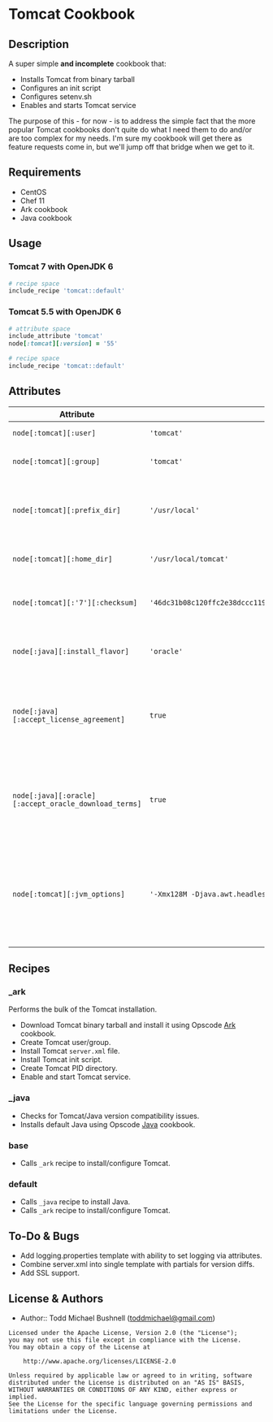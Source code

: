 # Tomcat Cookbook

## Description

A super simple **and incomplete** cookbook that:

 - Installs Tomcat from binary tarball
 - Configures an init script
 - Configures setenv.sh
 - Enables and starts Tomcat service

The purpose of this - for now - is to address the simple fact that the more popular Tomcat cookbooks don't quite do what I need them to do and/or are too complex for my needs.  I'm sure my cookbook will get there as feature requests come in, but we'll jump off that bridge when we get to it.

## Requirements

 - CentOS
 - Chef 11
 - Ark cookbook
 - Java cookbook

## Usage

### Tomcat 7 with OpenJDK 6
```ruby
# recipe space
include_recipe 'tomcat::default'
```

### Tomcat 5.5 with OpenJDK 6
```ruby
# attribute space
include_attribute 'tomcat'
node[:tomcat][:version] = '55'

# recipe space
include_recipe 'tomcat::default'
```

## Attributes

| Attribute | Value | Purpose |
| --------- | ----- | ------- |
| `node[:tomcat][:user]` | `'tomcat'` | Tomcat system user |
| `node[:tomcat][:group]` | `'tomcat'` | Tomcat system group |
| `node[:tomcat][:prefix_dir]` | `'/usr/local'` | Prefix directory under which Tomcat will be installed |
| `node[:tomcat][:home_dir]` | `'/usr/local/tomcat'` | Tomcat home directory |
| `node[:tomcat][:'7'][:checksum]` | `'46dc31b08c120ffc2e38dccc119b9df02662a9fb297fa3fc6d90902c2f86057a'` | Checksum for downloaded Tomcat tarball |
| `node[:java][:install_flavor]` | `'oracle'` | use Oracle JDK instead of default OpenJDK |
| `node[:java][:accept_license_agreement]` | `true` | Must accept Oracle License Agreement to enable direct download |
| `node[:java][:oracle][:accept_oracle_download_terms]` | `true` | Must accept Oracle Download Agreement to enable direct download |
| `node[:tomcat][:jvm_options]` |  `'-Xmx128M -Djava.awt.headless=true'` | JVM argument defaults.  Additional arguments affixed using `jvmargs` in recipe space |

## Recipes

### \_ark

Performs the bulk of the Tomcat installation.

 - Download Tomcat binary tarball and install it using Opscode [Ark](https://github.com/opscode-cookbooks/ark) cookbook.
 - Create Tomcat user/group.
 - Install Tomcat `server.xml` file.
 - Install Tomcat init script.
 - Create Tomcat PID directory.
 - Enable and start Tomcat service.

### \_java

 - Checks for Tomcat/Java version compatibility issues.
 - Installs default Java using Opscode [Java](https://github.com/socrata-cookbooks/java) cookbook.

### base

 - Calls `_ark` recipe to install/configure Tomcat.

### default

 - Calls `_java` recipe to install Java.
 - Calls `_ark` recipe to install/configure Tomcat.

## To-Do & Bugs

 - Add logging.properties template with ability to set logging via attributes.
 - Combine server.xml into single template with partials for version diffs.
 - Add SSL support.

## License & Authors

  - Author:: Todd Michael Bushnell (<toddmichael@gmail.com>)

```text
Licensed under the Apache License, Version 2.0 (the "License");
you may not use this file except in compliance with the License.
You may obtain a copy of the License at

    http://www.apache.org/licenses/LICENSE-2.0

Unless required by applicable law or agreed to in writing, software
distributed under the License is distributed on an "AS IS" BASIS,
WITHOUT WARRANTIES OR CONDITIONS OF ANY KIND, either express or implied.
See the License for the specific language governing permissions and
limitations under the License.
```
